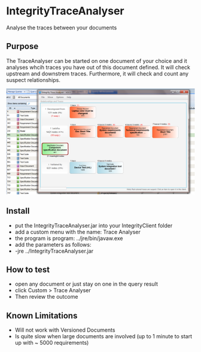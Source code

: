 # IntegrityTraceAnalyser
Analyse the traces between your documents 

## Purpose
The TraceAnalyser can be started on one document of your choice and it analyses whcih traces you have out of this document defined.
It will check upstream and downstrem traces.
Furthermore, it will check and count any suspect relationships. 

![TraceAnalyser](doc/TraceAnalyser.PNG)

## Install
- put the IntegrityTraceAnalyser.jar into your IntegrityClient folder
- add a custom menu with the name: Trace Analyser
-   the program is program:  ../jre/bin/javaw.exe
-   add the parameters as follows:   
-   -jre ../IntegrityTraceAnalyser.jar

## How to test
- open any document or just stay on one in the query result
- click Custom > Trace Analyser
- Then review the outcome

## Known Limitations
- Will not work with Versioned Documents
- Is quite slow when large documents are involved (up to 1 minute to start up with ~ 5000 requirements)
